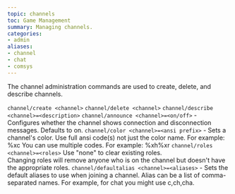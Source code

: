 ```yaml
---
topic: channels
toc: Game Management
summary: Managing channels.
categories:
- admin
aliases:
- channel
- chat
- comsys
---
```

The channel administration commands are used to create, delete, and describe channels.

`channel/create <channel>`
`channel/delete <channel>`
`channel/describe <channel>=<description>`
`channel/announce <channel>=<on/off>` - Configures whether the channel shows
        connection and disconnection messages.  Defaults to on.
`channel/color <channel>=<ansi prefix>` - Sets a channel's color.
        Use full ansi code(s) not just the color name.  For example: \%xc
        You can use multiple codes.  For example:  \%xh\%xr
`channel/roles <channel>=<roles>`
        Use "none" to clear existing roles.  
        Changing roles will remove anyone who is on the channel but doesn't 
        have the appropriate roles.
`channel/defaultalias <channel>=<aliases>` - Sets the default aliases to use when
        joining a channel.  Alias can be a list of comma-separated names.  For example, for 
        chat you might use c,ch,cha.  
